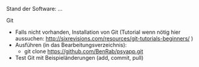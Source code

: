 Stand der Software:
...


Git
- Falls nicht vorhanden, Installation von Git (Tutorial wenn nötig hier aussuchen: http://sixrevisions.com/resources/git-tutorials-beginners/ )
- Ausführen  (in das Bearbeitungsverzeichnis):
  * git clone https://github.com/BenRab/psyapp.git
- Test Git mit Beispieländerungen (add, commit, pull)
